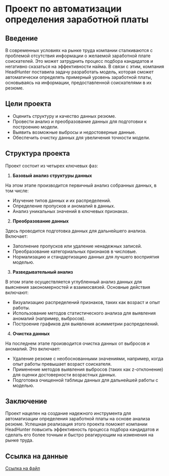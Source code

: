 # Проект по автоматизации определения заработной платы

## Введение

В современных условиях на рынке труда компании сталкиваются с проблемой отсутствия информации о желаемой заработной плате соискателей. Это может затруднить процесс подбора кандидатов и негативно сказаться на эффективности найма. В связи с этим, компания HeadHunter поставила задачу разработать модель, которая сможет автоматически определять примерный уровень заработной платы, основываясь на информации, предоставленной соискателями в их резюме.

## Цели проекта

- Оценить структуру и качество данных резюме.
- Провести анализ и преобразование данных для подготовки к построению модели.
- Выявить возможные выбросы и недостоверные данные.
- Обеспечить очистку данных для увеличения точности модели.

## Структура проекта

Проект состоит из четырех ключевых фаз:

1. **Базовый анализ структуры данных**

На этом этапе производится первичный анализ собранных данных, в том числе:
- Изучение типов данных и их распределений.
- Определение пропусков и аномалий в данных.
- Анализ уникальных значений в ключевых признаках.

2. **Преобразование данных**

Здесь проводится подготовка данных для дальнейшего анализа. Включает:
- Заполнение пропусков или удаление ненадежных записей.
- Преобразование категориальных признаков в числовые.
- Нормализацию и стандартизацию данных для лучшего восприятия моделью.

3. **Разведывательный анализ**

В этом этапе осуществляется углубленный анализ данных для выяснения закономерностей и взаимосвязей. Основные действия включают:
- Визуализацию распределений признаков, таких как возраст и опыт работы.
- Использование методов статистического анализа для выявления аномалий (например, выбросов).
- Построение графиков для выявления асимметрии распределений.

4. **Очистка данных**

На последнем этапе производится очистка данных от выбросов и аномалий. Это включает:
- Удаление резюме с необоснованными значениями, например, когда опыт работы превышает возраст соискателя.
- Применение методов выявления выбросов (таких как z-отклонение) для оценки достоверности возрастных данных.
- Подготовка очищенной таблицы данных для дальнейшей работы с моделью.

## Заключение

Проект нацелен на создание надежного инструмента для автоматизации определения заработной платы на основе анализа резюме. Успешная реализация этого проекта поможет компании HeadHunter повысить эффективность процесса подбора кандидатов и сделать его более точным и быстро реагирующим на изменения на рынке труда.

## Ссылка на данные

[Ссылка на файл](dst-3.0_16_1_hh_database.csv)
